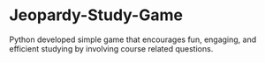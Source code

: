 # Jeopardy-Study-Game

Python developed simple game that encourages fun, engaging, and efficient studying by involving course related questions.
